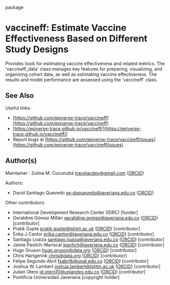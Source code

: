 package

# vaccineff: Estimate Vaccine Effectiveness Based on Different Study Designs

 Provides tools for estimating vaccine effectiveness and related metrics. The 'vaccineff_data' class manages key features for preparing, visualizing, and organizing cohort data, as well as estimating vaccine effectiveness. The results and model performance are assessed using the 'vaccineff' class.

## See Also

Useful links:

 * [https://github.com/epiverse-trace/vaccineff](https://github.com/epiverse-trace/vaccineff)
 * [https://epiverse-trace.github.io/vaccineff/](https://epiverse-trace.github.io/vaccineff/)
 * Report bugs at [https://github.com/epiverse-trace/vaccineff/issues](https://github.com/epiverse-trace/vaccineff/issues)

## Author(s)

Maintainer : Zulma M. Cucunubá tracelacdev@gmail.com ([ORCID](https://orcid.org/0000-0002-8165-3198))

Authors:

 * David Santiago Quevedo ex-dsquevedo@javeriana.edu.co ([ORCID](https://orcid.org/0000-0003-1583-4262))

Other contributors:

 * International Development Research Center (IDRC) [funder]
 * Geraldine Gómez Millán geralidine.gomez@javeriana.edu.co ([ORCID](https://orcid.org/0009-0007-8701-0568)) [contributor]
 * Pratik Gupte pratik.gupte@lshtm.ac.uk ([ORCID](https://orcid.org/0000-0001-5294-7819)) [contributor]
 * Érika J Cantor erika.cantor@javeriana.edu.co ([ORCID](https://orcid.org/0000-0003-3320-6032)) [contributor]
 * Santiago Loaiza santiago.loaiza@javeriana.edu.co ([ORCID](https://orcid.org/0000-0002-2092-3262)) [contributor]
 * Jaime Pavlich-Mariscal jpavlich@javeriana.edu.co ([ORCID](https://orcid.org/0000-0002-3892-6680)) [contributor]
 * Hugo Gruson hugo.gruson@data.org ([ORCID](https://orcid.org/0000-0002-4094-1476)) [contributor]
 * Chris Hartgerink chris@data.org ([ORCID](https://orcid.org/0000-0003-1050-6809)) [contributor]
 * Felipe Segundo Abril fsabrilb@unal.edu.co ([ORCID](https://orcid.org/0000-0002-2512-4929)) [contributor]
 * Joshua W. Lambert joshua.lambert@lshtm.ac.uk ([ORCID](https://orcid.org/0000-0001-5218-3046)) [contributor]
 * Julian Otero jd.otero10@uniandes.edu.co ([ORCID](https://orcid.org/0009-0006-0429-7747)) [contributor]
 * Pontificia Universidad Javeriana [copyright holder]
